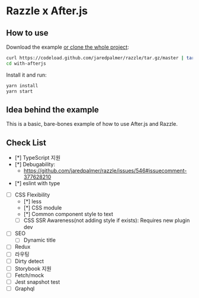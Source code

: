 # Razzle x After.js

## How to use

Download the example [or clone the whole project](https://github.com/jaredpalmer/razzle.git):

```bash
curl https://codeload.github.com/jaredpalmer/razzle/tar.gz/master | tar -xz --strip=2 razzle-master/examples/with-afterjs
cd with-afterjs
```

Install it and run:

```bash
yarn install
yarn start
```

## Idea behind the example

This is a basic, bare-bones example of how to use After.js and Razzle.

## Check List

* [*] TypeScript 지원
* [*] Debugability:
  * <https://github.com/jaredpalmer/razzle/issues/546#issuecomment-377628210>
* [*] eslint with type
* [ ] CSS Flexibility
  * [*] less
  * [*] CSS module
  * [*] Common component style to text
  * [ ] CSS SSR Awareness(not adding style if exists): Requires new plugin dev
* [ ] SEO
  * [ ] Dynamic title
* [ ] Redux
* [ ] 라우팅
* [ ] Dirty detect
* [ ] Storybook 지원
* [ ] Fetch/mock
* [ ] Jest snapshot test
* [ ] Graphql
